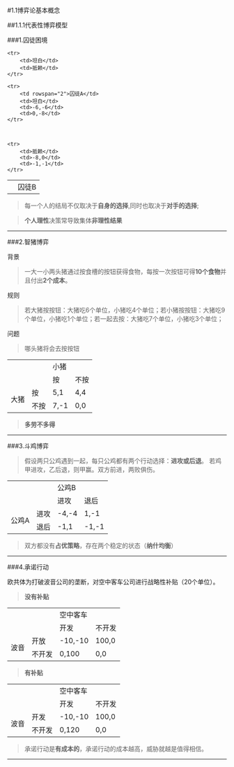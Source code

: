 #1.1博弈论基本概念

##1.1.1代表性博弈模型

###1.囚徒困境

<table>
	<tr>
		<td colspan="2" rowspan="2" ></td>
		<td colspan="2">囚徒B</td>
	</tr>

	<tr>
		<td>坦白</td>
		<td>抵赖</td>
	</tr>

	<tr>
		<td rowspan="2">囚徒A</td>
		<td>坦白</td>
		<td>-6,-6</td>
		<td>0,-8</td>
	</tr>

	

	<tr>
		<td>抵赖</td>
		<td>-8,0</td>
		<td>-1,-1</td>	
	</tr>

</table>


>每一个人的结局不仅取决于**自身的选择**,同时也取决于**对手的选择**;

>**个人理性**决策常导致集体**非理性结果**

---
###2.智猪博弈

背景

>一大一小两头猪通过按食槽的按钮获得食物，每按一次按钮可得**10个食物**并且付出**2个成本**。

规则

>若大猪按按钮：大猪吃6个单位，小猪吃4个单位；若小猪按按钮：大猪吃9个单位，小猪吃1个单位；若一起去按：大猪吃7个单位，小猪吃3个单位；

问题

>哪头猪将会去按按钮

<table>
	<tr>
		<td colspan="2" rowspan="2" ></td>
		<td colspan="2">小猪</td>
	</tr>
	<tr>
		<td>按</td>
		<td>不按</td>
	</tr>
	<tr>
		<td rowspan="2">大猪</td>
		<td>按</td>
		<td>5,1</td>
		<td>4,4</td>
	</tr>	
	<tr>
		<td>不按</td>
		<td>7,-1</td>
		<td>0,0</td>	
	</tr>
</table>

>**多劳不多得**

---
###3.斗鸡博弈
>假设两只公鸡遇到一起，每只公鸡都有两个行动选择：**进攻或后退**。
>若鸡甲进攻，乙后退，则甲赢。双方前进，两败俱伤。

<table>
	<tr>
		<td colspan="2" rowspan="2" ></td>
		<td colspan="2">公鸡B</td>
	</tr>
	<tr>
		<td>进攻</td>
		<td>退后</td>
	</tr>
	<tr>
		<td rowspan="2">公鸡A</td>
		<td>进攻</td>
		<td>-4,-4</td>
		<td>1,-1</td>
	</tr>
	<tr>
		<td>退后</td>
		<td>-1,1</td>
		<td>-1,-1</td>	
	</tr>
</table>


>双方都没有**占优策略**，存在两个稳定的状态（**纳什均衡**）

---
###4.承诺行动

欧共体为打破波音公司的垄断，对空中客车公司进行战略性补贴（20个单位）。

>**没有补贴**

<table>
	<tr>
		<td colspan="2" rowspan="2" ></td>
		<td colspan="2">空中客车</td>
	</tr>
	<tr>
		<td>开发</td>
		<td>不开发</td>
	</tr>
	<tr>
		<td rowspan="2">波音</td>
		<td>开放</td>
		<td>-10,-10</td>
		<td>100,0</td>
	</tr>
	<tr>
		<td>不开发</td>
		<td>0,100</td>
		<td>0,0</td>	
	</tr>
</table>

>**有补贴**

<table>
	<tr>
		<td colspan="2" rowspan="2" ></td>
		<td colspan="2">空中客车</td>
	</tr>
	<tr>
		<td>开发</td>
		<td>不开发</td>
	</tr>
	<tr>
		<td rowspan="2">波音</td>
		<td>开发</td>
		<td>-10,-10</td>
		<td>100,0</td>
	</tr>
	<tr>
		<td>不开发</td>
		<td>0,120</td>
		<td>0,0</td>	
	</tr>
</table>


>承诺行动是**有成本的**，承诺行动的成本越高，威胁就越是值得相信。

---
